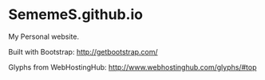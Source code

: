 SememeS.github.io
=================

My Personal website.



Built with Bootstrap: http://getbootstrap.com/

Glyphs from WebHostingHub: http://www.webhostinghub.com/glyphs/#top
